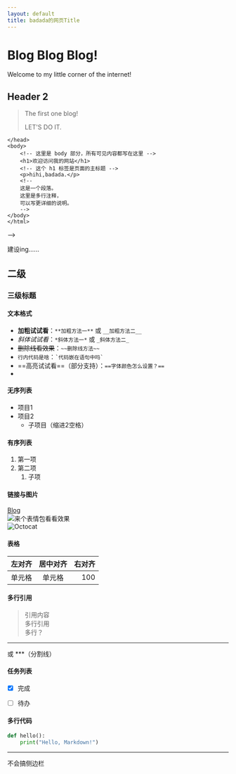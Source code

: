 ```yaml
---
layout: default
title: badada的网页Title
---
```


# Blog Blog Blog!

Welcome to my little corner of the internet!

## Header 2

> The first one blog!
>
> LET'S DO IT.
> 
<!-- 
    <!DOCTYPE html>
    <html>
    <head>
        <title>badada的网页Title</title>
          <!-- 
            这里是 head 部分，用于定义元数据和引入 CSS/JS这是一个段落。
            在 HTML 中，<title> 标签的内容 ​不会直接显示在网页的可见内容区域，而是有特定的显示位置和作用。
    
        -->
    </head>
    <body>
        <!-- 这里是 body 部分，所有可见内容都写在这里 -->
        <h1>欢迎访问我的网站</h1>
        <!-- 这个 h1 标签是页面的主标题 -->
        <p>hihi,badada.</p>
        <!-- 
        这是一个段落。
        这里是多行注释，
        可以写更详细的说明。
        -->
    </body>
    </html>
-->


建设ing......


## 二级


### 三级标题  
#### 文本格式  

- ​**加粗试试看**​：`**加粗方法一**` 或 `__加粗方法二__`  
- *斜体试试看*：`*斜体方法一*` 或 `_斜体方法二_`  
- ~~删除线看效果~~：`~~删除线方法~~`  
- `行内代码是啥`：`` `代码嵌在语句中吗` ``  
- ==高亮试试看==（部分支持）：`==字体颜色怎么设置？==`
- 
#### 无序列表  

- 项目1
- 项目2
  - 子项目（缩进2空格）


#### 有序列表 

1. 第一项
2. 第二项
   1. 子项

#### 链接与图片

[Blog](https://badadabanana.github.io)  
![来个表情包看看效果](https://wx3.sinaimg.cn/mw690/00822bhDly1htmy4iw7tmj30u00s1786.jpg)  
![Octocat](https://github.githubassets.com/images/icons/emoji/octocat.png)
#### 表格

| 左对齐 | 居中对齐 | 右对齐 |
|:-------|:-------:|-------:|
| 单元格 | 单元格  | 100    |


#### 多行引用  

> 引用内容  
> 多行引用  
多行？
---
或 ​**​*（分割线）

#### 任务列表 

- [x] 完成  
- [ ] 待办  


#### 多行代码

```python
def hello():
    print("Hello, Markdown!")
```



* * *
<!-- 这是一个注释，不会在渲染后的内容中显示 -->
[//]: # "这是注释"
[^_^]: # "这也是注释"

不会搞侧边栏
















